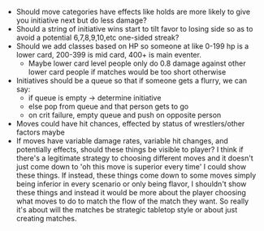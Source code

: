 
- Should move categories have effects like holds are more likely to give you initiative next but do less damage?
- Should a string of initiative wins start to tilt favor to losing side so as to avoid a potential 6,7,8,9,10,etc one-sided streak?
- Should we add classes based on HP so someone at like 0-199 hp is a lower card, 200-399 is mid card, 400+ is main eventer. 
	- Maybe lower card level people only do 0.8 damage against other lower card people if matches would be too short otherwise
- Initiatives should be a queue so that if someone gets a flurry, we can say:
	- if queue is empty -> determine initiative
	- else pop from queue and that person gets to go
	- on crit failure, empty queue and push on opposite person
- Moves could have hit chances, effected by status of wrestlers/other factors maybe
- If moves have variable damage rates, variable hit changes, and potentially effects, should these things be visible to player?  I think if there's a legitimate strategy to choosing different moves and it doesn't just come down to 'oh this move is superior every time' I could show these things. If instead, these things come down to some moves simply being inferior in every scenario or only being flavor, I shouldn't show these things and instead it would be more about the player choosing what moves to do to match the flow of the match they want. So really it's about will the matches be strategic tabletop style or about just creating matches.